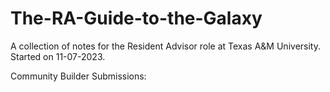 # The-RA-Guide-to-the-Galaxy
A collection of notes for the Resident Advisor role at Texas A&amp;M University.
Started on 11-07-2023.

Community Builder Submissions:



